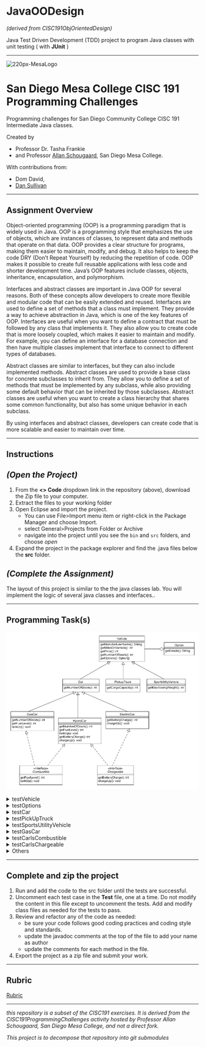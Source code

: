 # JavaOODesign
 _(derived from CISC191ObjOrientedDesign)_


Java Test Driven Development (TDD) project to program Java classes with unit testing ( with **JUnit** )

________

![220px-MesaLogo](https://github.com/schougaard/SanDiegoMesaCISC191ProgrammingChallenges/assets/716243/334f6724-6afa-4198-9eff-7c49c472cd35)

# San Diego Mesa College CISC 191 Programming Challenges
Programming challenges for San Diego Community College CISC 191 Intermediate Java classes.

Created by
- Professor Dr. Tasha Frankie
- and Professor [Allan Schougaard](https://github.com/schougaard), San Diego Mesa College.

With contributions from: 
- Dom David,
- [Dan Sullivan](https://github.com/uid100)

________

## Assignment Overview
Object-oriented programming (OOP) is a programming paradigm that is widely used in Java. OOP is a programming style that emphasizes the use of objects, which are instances of classes, to represent data and methods that operate on that data. OOP provides a clear structure for programs, making them easier to maintain, modify, and debug. It also helps to keep the code DRY (Don’t Repeat Yourself) by reducing the repetition of code. OOP makes it possible to create full reusable applications with less code and shorter development time. Java’s OOP features include classes, objects, inheritance, encapsulation, and polymorphism.

Interfaces and abstract classes are important in Java OOP for several reasons. Both of these concepts allow developers to create more flexible and modular code that can be easily extended and reused. Interfaces are used to define a set of methods that a class must implement. They provide a way to achieve abstraction in Java, which is one of the key features of OOP. Interfaces are useful when you want to define a contract that must be followed by any class that implements it. They also allow you to create code that is more loosely coupled, which makes it easier to maintain and modify. For example, you can define an interface for a database connection and then have multiple classes implement that interface to connect to different types of databases.

Abstract classes are similar to interfaces, but they can also include implemented methods. Abstract classes are used to provide a base class for concrete subclasses to inherit from. They allow you to define a set of methods that must be implemented by any subclass, while also providing some default behavior that can be inherited by those subclasses. Abstract classes are useful when you want to create a class hierarchy that shares some common functionality, but also has some unique behavior in each subclass.

By using interfaces and abstract classes, developers can create code that is more scalable and easier to maintain over time.  

________

## Instructions

## _(Open the Project)_
1. From the **<> Code** dropdown link in the repository (above), download the Zip file to your computer.
2. Extract the files to your working folder
3. Open Eclipse and import the project. 
   - You can use File>Import menu item or right-click in the Package Manager and choose Import.
   - select General>Projects from Folder or Archive
   - navigate into the project until you see the `bin` and `src` folders, and choose *open*
4. Expand the project in the package explorer and find the .java files below the **src** folder.

## _(Complete the Assignment)_
The layout of this project is similar to the the java classes lab. You will implement the logic of several java classes and interfaces..

___________

## Programming Task(s)

![class descriptions](vehicle_objects.png)


<details>
    <summary>testVehicle</summary>
    <ol>
        <li>Open the Vehicle class and include the missing elements. Use the diagram to help guide you. What you see in the diagrams above shows information regarding the method headers. For example, getManufacturname is the name of one of the methods and returns a String.</li>
        <li>The only weird part about this one is the last parameter of the constructor. It requires an Option type. Create a blank Option class now so that you can use it as a type. Note that the instance variable for this will be an array of options.</li>
        <li>Other than the Option class, the rest of the tests are strictly getters to check that the instance variables of a Vehicle object are being set properly.</li>
    </ol>
</details>

<details>
    <summary>testOptions</summary>
    It's time to expand on the Option class. You will see that an option will keep track of a String to describe the option.</h4>
    <ol>
        <li>Add the missing instance variable</li>
        <li>Add the constructor so that can create an Option object with a given String (the "option").</li>
        <li>Add the getter, but the getter must be specifically called getDetails</li>
        <li>At this point, if you missed the fact that the Vehicle must have an array of Option objects then go back to Vehicle and make sure one of the instance variables is an array of Option objects. Your constructor's parameter list should match this change.</li>
        <li>Add the getOptions method in Vehicle which returns the array of Option objects.</li>
    </ol>
</details>

<details>
    <summary>testCar</summary>
    <div>
        Revisit the diagram to see what the relationship of a Car is to Vehicle. Remember, do not re-declare instance variables that come from the superclass!
        <ol>
            <li>Add the Car class. What class does it extend? Make sure your class header reflects the proper relationship.</li>
            <li>You'll notice that the constructor has an additional parameter in the parameter list. What might this be? Add the corresponding instance variable for it. </li>
            <li>Add the constructor. Make sure to call the super constructor here.</li>
            <li>Add the missing method from the diagram.</li>
        </ol>
</details>

<details>
    <summary>testPickUpTruck</summary>
        <ol>
            <li>Create the PickUpTruck class</li>
            <li>Look at the diagram to figure out what instance variable is unique to a PickUpTruck</li>
            <li>Did you extend the right class based on the diagram?</li>
            <li>Add the missing constructor. You may need to add an additional parameter in the parameter list to account for the instance variable in PickUpTruck. This is similar to what you had to do for Car.</li>
            <li>Add the missing method. What instance variable does it return?</li>
        </ol>
</details>

<details>
    <summary>testSportsUtilityVehicle</summary>
        <h4><i>Same process as Car and PickupTruck</i></h4>
</details>

<details>
    <summary>testGasCar</summary>
        <ol>
            <li>Create the necessary class and make sure it extends the correct class per the diagram.</li>
            <li>This one does not have a lot to it because it inherits a lot of the behaviors of its superclasses in the multi-level inheritance as shown in the diagram. (not the same as multiple inheritance)</li>
        </ol>
</details>

<details>
    <summary style="cursor: pointer;">testCarIsCombustible</summary>
        <ol>
            <li>Per the diagram, Combustible is an interface that will be used by the GasCar and the HybridCar classes. Create the interface.</li>
            <li>Add the method headers. Remember the methods do not have bodies in interfaces. They describe the desired behavior only.</li>
        </ol>
</details>

<details>
    <summary>testCarIsChargeable</summary>
        <ol>
            <li>Create the corresponding Interface</li>
            <li>Add the method headers. Remember, interfaces do not implement the body of the methods.</li>
        </ol>
</details>

<details>
    <summary>Others</summary>
    There are things repeated in this lab. Testers not mentioned would follow the same testing methodology.
</details>


___________

## Complete and zip the project
1. Run and add the code to the src folder until the tests are successful.
2. Uncomment each test case in the **Test** file, one at a time. 
Do not modify the content in this file except to uncomment the tests. Add and modify class files
as needed for the tests to pass.
3. Review and refactor any of the code as needed:
    - be sure your code follows good coding practices and coding style and standards.
    - update the javadoc comments at the top of the file to add your name as author
    - update the comments for each method in the file.
4. Export the project as a zip file and submit your work.

___________

## Rubric

[Rubric](Rubric.md)


___________

_this repository is a subset of the CISC191 exercises. It is derived from the CISC191ProgrammingChallenges 
activity hosted by Professor Allan Schougaard, San Diego Mesa College, and not a direct fork._

_This project is to decompose that repository into git submodules_
